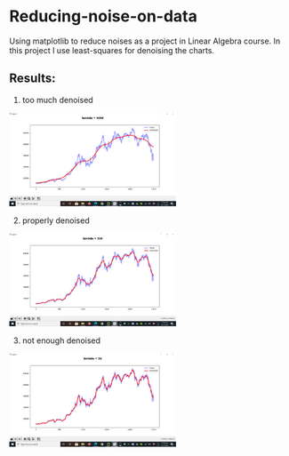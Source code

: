 # Reducing-noise-on-data
Using matplotlib to reduce noises as a project in Linear Algebra course.
In this project I use least-squares for denoising the charts. 
## Results:

1. too much denoised
<img src="https://github.com/leilibrk/Reducing-noise-on-data/blob/main/too%20much%20denoised.png" title="" alt="zip2.png" width="300">

2. properly denoised
<img src="https://github.com/leilibrk/Reducing-noise-on-data/blob/main/properly%20denoised.png" title="" alt="zip2.png" width="300">

3. not enough denoised
<img src="https://github.com/leilibrk/Reducing-noise-on-data/blob/main/not%20enough%20denoised.png" title="" alt="zip2.png" width="300">
